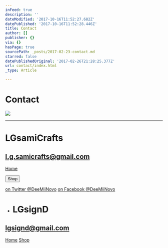 ```yaml
---
inFeed: true
description: ''
dateModified: '2017-10-16T11:52:27.682Z'
datePublished: '2017-10-16T11:52:28.446Z'
title: Contact
author: []
publisher: {}
via: {}
hasPage: true
sourcePath: _posts/2017-02-23-contact.md
starred: false
datePublishedOriginal: '2017-02-26T21:28:25.377Z'
url: contact/index.html
_type: Article

---
```

# Contact
![](https://the-grid-user-content.s3-us-west-2.amazonaws.com/dba99aef-ae67-481d-a981-6b571bfc1a5b.jpg)

---

# LGsamiCrafts

## **l.g.samicrafts@gmail.com**
[Home][0]

<button data-role="cta" style="">Shop</button>

[on Twitter @DeeMiiNovo][1]
[on Facebook @DeeMiiNovo][2]

* # LGsignD

## **lgsignd@gmail.com**
[Home][3]
[Shop][4]

[0]: https://thegrid.ai/lgsamicrafts/
[1]: https://twitter.com/DeeMiiNovo
[2]: https://www.facebook.com/DeeMiiNovo/
[3]: https://thegrid.ai/lgsignd/
[4]: https://www.etsy.com/shop/lgsignd/